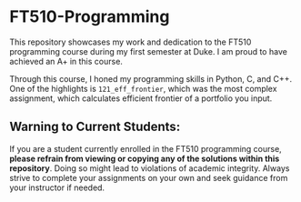 # FT510-Programming

This repository showcases my work and dedication to the FT510 programming course during my first semester at Duke. I am proud to have achieved an A+ in this course.

Through this course, I honed my programming skills in Python, C, and C++. One of the highlights is `121_eff_frontier`, which was the most complex assignment, which calculates efficient frontier of a portfolio you input.

## Warning to Current Students:

If you are a student currently enrolled in the FT510 programming course, **please refrain from viewing or copying any of the solutions within this repository**. Doing so might lead to violations of academic integrity. Always strive to complete your assignments on your own and seek guidance from your instructor if needed.

